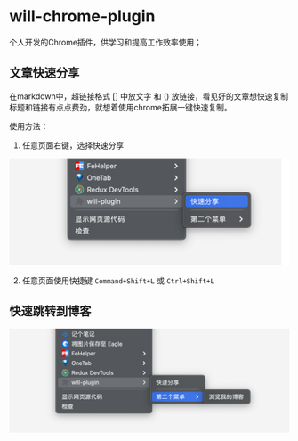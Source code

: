 # will-chrome-plugin

个人开发的Chrome插件，供学习和提高工作效率使用；


## 文章快速分享

在markdown中，超链接格式 [] 中放文字 和 () 放链接，看见好的文章想快速复制标题和链接有点点费劲，就想着使用chrome拓展一键快速复制。

使用方法：

1. 任意页面右键，选择快速分享

![p](./moreDetails/img/22-10-19-1.png)

2. 任意页面使用快捷键 ```Command+Shift+L``` 或 ```Ctrl+Shift+L```

## 快速跳转到博客

![p](./moreDetails/img/22-10-19-2.png)


